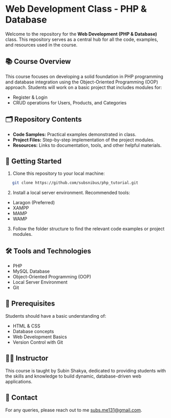 # Web Development Class - PHP & Database

Welcome to the repository for the **Web Development (PHP & Database)** class. This repository serves as a central hub for all the code, examples, and resources used in the course.

## 📚 Course Overview
This course focuses on developing a solid foundation in PHP programming and database integration using the Object-Oriented Programming (OOP) approach. Students will work on a basic project that includes modules for:
- Register & Login
- CRUD operations for Users, Products, and Categories

## 🗂️ Repository Contents
- **Code Samples:** Practical examples demonstrated in class.
- **Project Files:** Step-by-step implementation of the project modules.
- **Resources:** Links to documentation, tools, and other helpful materials.

## 🚀 Getting Started
1. Clone this repository to your local machine:
```bash
   git clone https://github.com/subsnibus/php_tutorial.git
```
2. Install a local server environment. Recommended tools:
- Laragon (Preferred)
- XAMPP
- MAMP
- WAMP

3. Follow the folder structure to find the relevant code examples or project modules.

## 🛠️ Tools and Technologies
- PHP
- MySQL Database
- Object-Oriented Programming (OOP)
- Local Server Environment
- Git

## 📝 Prerequisites
Students should have a basic understanding of:
- HTML & CSS
- Database concepts
- Web Development Basics
- Version Control with Git

## 🧑‍🏫 Instructor
This course is taught by Subin Shakya, dedicated to providing students with the skills and knowledge to build dynamic, database-driven web applications.

## 📧 Contact
For any queries, please reach out to me [subs.me131@gmail.com](mailto:subs.me131@gmail.com).
